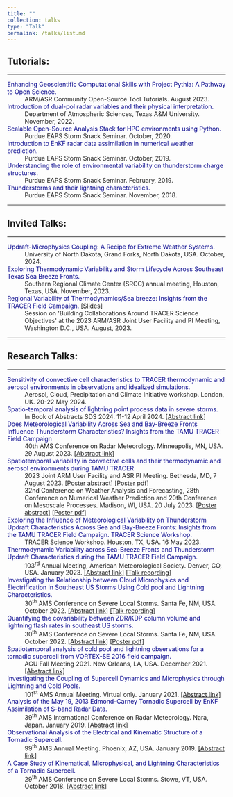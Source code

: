 ```yaml
---
title: ""
collection: talks
type: "Talk"
permalink: /talks/list.md
---
```


<h2 style="color:SteelBlue;" vspace="-60px;"><a id="tutorial">Tutorials:</a></h2>
<hr style="height:1px;border-width:0;color:black;background-color:black">
<dl style="margin:0px;margin-bottom:0">
     <dt><span style="color:DarkBlue">Enhancing Geoscientific Computational Skills with Project Pythia: A Pathway to Open Science.</span></dt> 
     <dd>ARM/ASR Community Open-Source Tool Tutorials. August 2023.</dd>
     <dt><span style="color:DarkBlue">Introduction of dual-pol radar variables and their physical interpretation.</span></dt> 
     <dd>Department of Atmospheric Sciences, Texas A&M University. November, 2022.</dd>
     <dt><span style="color:DarkBlue">Scalable Open-Source Analysis Stack for HPC environments using Python.</span></dt> 
     <dd>Purdue EAPS Storm Snack Seminar. October, 2020.</dd>
     <dt><span style="color:DarkBlue">Introduction to EnKF radar data assimilation in numerical weather prediction.</span></dt> 
     <dd>Purdue EAPS Storm Snack Seminar. October, 2019.</dd>
     <dt><span style="color:DarkBlue">Understanding the role of environmental variability on thunderstorm charge structures.</span></dt> 
     <dd>Purdue EAPS Storm Snack Seminar. February, 2019.</dd>
     <dt><span style="color:DarkBlue">Thunderstorms and their lightning characteristics.</span></dt> 
     <dd>Purdue EAPS Storm Snack Seminar. November, 2018.</dd>
</dl>
<hr>
<h2 style="color:SteelBlue;" vspace="-60px;"><a id="invited-talks">Invited Talks:</a></h2>
<hr style="height:1px;border-width:0;color:black;background-color:black">
<dl style="margin:0px;margin-bottom:0">
     <dt><span style="color:DarkBlue">Updraft-Microphysics Coupling: A Recipe for Extreme Weather Systems.</span></dt>
          <!-- <a href="">[Slides]</a> </dt>  -->
     <dd>University of North Dakota, Grand Forks, North Dakota, USA. October, 2024.</dd>
     <dt><span style="color:DarkBlue">Exploring Thermodynamic Variability and Storm Lifecycle Across Southeast Texas Sea Breeze Fronts.</span></dt>
          <!-- <a href="">[Slides]</a> </dt>  -->
     <dd>Southern Regional Climate Center (SRCC) annual meeting, Houston, Texas, USA. November, 2023.</dd>
     <dt><span style="color:DarkBlue">Regional Variability of Thermodynamics/Sea breeze: Insights from the TRACER Field Campaign.</span>
          <a href="https://asr.science.energy.gov/meetings/stm/presentations/2023/1719.pdf">[Slides]</a> </dt> 
     <dd>Session on 'Building Collaborations Around TRACER Science Objectives' at the 2023 ARM/ASR Joint User Facility and PI Meeting, Washington D.C., USA. August, 2023.</dd>
</dl>
<!-- <hr>
<h2 style="color:SteelBlue;" vspace="-60px;"><a id="panel">Panel:</a></h2>
<hr style="height:1px;border-width:0;color:black;background-color:black">
<dl style="margin:0px;margin-bottom:0">
     <dt><span style="color:DarkBlue">Trusted and Trustworthy AI.</span>
          <a href="https://ifk.uchicago.edu/events/1440/the-summit-on-ai-in-society/">[Summit Website]</a> </dt> 
     <dd>The Summit on AI in Society at University of Chicago, October, 2022.</dd>
</dl> -->
<hr>
<h2 style="color:SteelBlue;vspace:-100px"><a id="research_talks">Research Talks:</a></h2>
<hr style="height:1px;border-width:0;color:black;background-color:black">
<dl>
  <dt><span style="color:DarkBlue">Sensitivity of convective cell characteristics to TRACER thermodynamic and aerosol environments in observations and idealized simulations.</span></dt>
  <dd>Aerosol, Cloud, Precipitation and Climate Initiative workshop. London, UK. 20-22 May 2024.</dd>
  <dt><span style="color:DarkBlue">Spatio-temporal analysis of lightning point process data in severe storms.</span></dt> 
  <dd>In Book of Abstracts SDS 2024. 11-12 April 2024. <a href="https://iris.unipa.it/handle/10447/628133">[Abstract link]</a></dd> 
  <dt><span style="color:DarkBlue">Does Meteorological Variability Across Sea and Bay-Breeze Fronts Influence Thunderstorm Characteristics? Insights from the TAMU TRACER Field Campaign</span></dt>
<dd>40th AMS Conference on Radar Meteorology. Minneapolis, MN, USA. 29 August 2023. <a href="https://ams.confex.com/ams/40RADAR/meetingapp.cgi/Paper/425990">[Abstract link]</a></dd>
     
  <dt><span style="color:DarkBlue">Spatiotemporal variability in convective cells and their thermodynamic and aerosol environments during TAMU TRACER</span></dt>
   <dd>2023 Joint ARM User Facility and ASR PI Meeting. Bethesda, MD, 7 August 2023. <a href="https://asr.science.energy.gov/meetings/stm/posters/abstract/3252">[Poster abstract]</a> <a href="https://asr.science.energy.gov/meetings/stm/posters/abstract/3252">[Poster pdf]</a></dd>
   <dd>32nd Conference on Weather Analysis and Forecasting, 28th Conference on Numerical Weather Prediction and 20th Conference on Mesoscale Processes. Madison, WI, USA. 20 July 2023. <a href="https://ams.confex.com/ams/WAFNWPMS/meetingapp.cgi/Paper/425397">[Poster abstract]</a> <a href="https://figshare.com/articles/poster/AMS_Mesocale_Conference_Poster_2023_/23657190">[Poster pdf]</a></dd>
           
  <dt><span style="color:DarkBlue">Exploring the Influence of Meteorological Variability on Thunderstorm Updraft Characteristics Across Sea and Bay-Breeze Fronts: Insights from the TAMU TRACER Field Campaign. TRACER Science Workshop.</span></dt>
   <dd>TRACER Science Workshop. Houston, TX, USA. 16 May 2023.</dd>
     
  <dt><span style="color:DarkBlue">Thermodynamic Variability across Sea-Breeze Fronts and Thunderstorm Updraft Characteristics during the TAMU TRACER Field Campaign.</span></dt>
   <dd>103<sup>rd</sup> Annual Meeting, American Meteorological Society. Denver, CO, USA. January 2023. <a href="https://ams.confex.com/ams/103ANNUAL/meetingapp.cgi/Paper/420589">[Abstract link]</a> <a href="https://ams.confex.com/ams/103ANNUAL/meetingapp.cgi/Session/63618">[Talk recording]</a></dd>
   
   <dt><span style="color:DarkBlue">Investigating the Relationship between Cloud Microphysics and Electrification in Southeast US Storms Using Cold pool and Lightning Characteristics.</span></dt>
   <dd>30<sup>th</sup> AMS Conference on Severe Local Storms. Santa Fe, NM, USA. October 2022. <a href="https://ams.confex.com/ams/30SLS/meetingapp.cgi/Paper/407215">[Abstract link]</a> <a href="https://ams.confex.com/ams/30SLS/meetingapp.cgi/Session/62912">[Talk recording]</a></dd>
   
   <dt><span style="color:DarkBlue">Quantifying the covariability between ZDR/KDP column volume and lightning flash rates in southeast US storms.</span></dt>
   <dd>30<sup>th</sup> AMS Conference on Severe Local Storms. Santa Fe, NM, USA. October 2022. <a href="https://ams.confex.com/ams/30SLS/meetingapp.cgi/Paper/407350">[Abstract link]</a> <a href="https://doi.org/10.6084/m9.figshare.23666259.v1">[Poster pdf]</a></dd>
   
   <dt><span style="color:DarkBlue">Spatiotemporal analysis of cold pool and lightning observations for a tornadic supercell from VORTEX-SE 2016 field campaign.</span></dt>
   <dd>AGU Fall Meeting 2021. New Orleans, LA, USA. December 2021. <a href="https://ui.adsabs.harvard.edu/abs/2021AGUFMAE12A..06S/abstract">[Abstract link]</a></dd>
   
   <dt><span style="color:DarkBlue">Investigating the Coupling of Supercell Dynamics and Microphysics through Lightning and Cold Pools.</span></dt>
   <dd>101<sup>st</sup> AMS Annual Meeting. Virtual only. January 2021. <a href="https://ams.confex.com/ams/101ANNUAL/meetingapp.cgi/Paper/381241">[Abstract link]</a></dd>
   
   <dt><span style="color:DarkBlue">Analysis of the May 19, 2013 Edmond-Carney Tornadic Supercell by EnKF Assimilation of S-band Radar Data.</span></dt>
   <dd>39<sup>th</sup> AMS International Conference on Radar Meteorology. Nara, Japan. January 2019. <a href="https://ams.confex.com/ams/101ANNUAL/meetingapp.cgi/Paper/379187">[Abstract link]</a></dd>
   
   <dt><span style="color:DarkBlue">Observational Analysis of the Electrical and Kinematic Structure of a Tornadic Supercell.</span></dt>
   <dd>99<sup>th</sup> AMS Annual Meeting. Phoenix, AZ, USA. January 2019. <a href="https://ams.confex.com/ams/2019Annual/meetingapp.cgi/Paper/352740">[Abstract link]</a></dd>
   
   <dt><span style="color:DarkBlue">A Case Study of Kinematical, Microphysical, and Lightning Characteristics of a Tornadic Supercell.</span></dt>
   <dd>29<sup>th</sup> AMS Conference on Severe Local Storms. Stowe, VT, USA. October 2018. <a href="https://ams.confex.com/ams/29SLS/meetingapp.cgi/Paper/348448">[Abstract link]</a></dd>
   <!-- <br /><br /> -->

   
     
</dl>

